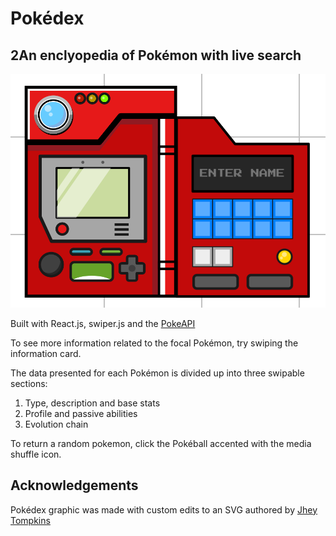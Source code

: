 # Pokédex 
## 2An enclyopedia of Pokémon with live search

![App preview](/public/Hero.png)

Built with React.js, swiper.js and the [PokeAPI](https://pokeapi.co/)

To see more information related to the focal Pokémon, try swiping the information card.

The data presented for each Pokémon is divided up into three swipable sections: 

1. Type, description and base stats
1. Profile and passive abilities
1. Evolution chain

To return a random pokemon, click the Pokéball accented with the media shuffle icon.

## Acknowledgements

Pokédex graphic was made with custom edits to an SVG authored by [Jhey Tompkins](https://jhey.dev/)

